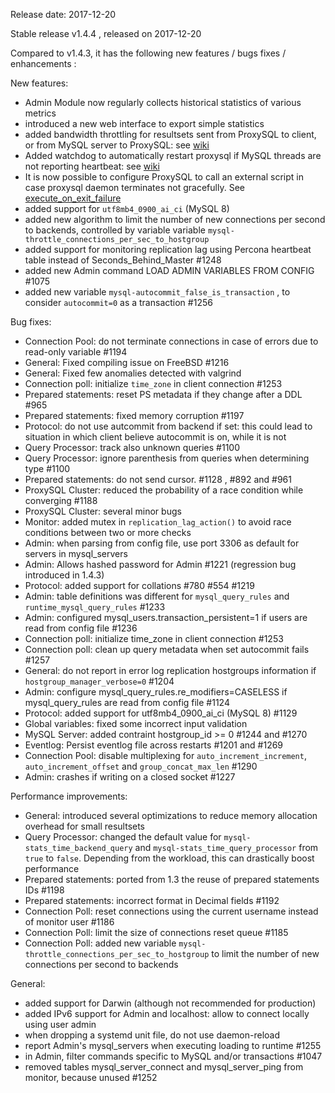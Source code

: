 Release date: 2017-12-20

Stable release v1.4.4 , released on 2017-12-20

Compared to v1.4.3, it has the following new features / bugs fixes / enhancements :

New features:
* Admin Module now regularly collects historical statistics of various metrics
* introduced a new web interface to export simple statistics
* added bandwidth throttling for resultsets sent from ProxySQL to client, or from MySQL server to ProxySQL: see [wiki](https://github.com/sysown/proxysql/wiki/Bandwidth-throttling)
* Added watchdog to automatically restart proxysql if MySQL threads are not reporting heartbeat: see [wiki](https://github.com/sysown/proxysql/wiki/Watchdog)
* It is now possible to configure ProxySQL to call an external script in case proxysql daemon terminates not gracefully. See [execute_on_exit_failure](https://github.com/sysown/proxysql/wiki/Configuration-file#general-variables)
* added support for `utf8mb4_0900_ai_ci` (MySQL 8)
* added new algorithm to limit the number of new connections per second to backends, controlled by variable variable `mysql-throttle_connections_per_sec_to_hostgroup`
* added support for monitoring replication lag using Percona heartbeat table instead of Seconds_Behind_Master #1248
* added new Admin command LOAD ADMIN VARIABLES FROM CONFIG #1075
* added new variable `mysql-autocommit_false_is_transaction` , to consider `autocommit=0` as a transaction #1256

Bug fixes:
* Connection Pool: do not terminate connections in case of errors due to read-only variable #1194
* General: Fixed compiling issue on FreeBSD #1216
* General: Fixed few anomalies detected with valgrind
* Connection poll: initialize `time_zone` in client connection #1253 
* Prepared statements: reset PS metadata if they change after a DDL #965
* Prepared statements: fixed memory corruption #1197
* Protocol: do not use autcommit from backend if set: this could lead to situation in which client believe autocommit is on, while it is not
* Query Processor: track also unknown queries #1100
* Query Processor: ignore parenthesis from queries when determining type #1100
* Prepared statements: do not send cursor. #1128 , #892 and #961
* ProxySQL Cluster: reduced the probability of a race condition while converging #1188
* ProxySQL Cluster: several minor bugs
* Monitor: added mutex in `replication_lag_action()` to avoid race conditions between two or more checks
* Admin: when parsing from config file, use port 3306 as default for servers in mysql_servers
* Admin: Allows hashed password for Admin #1221 (regression bug introduced in 1.4.3)
* Protocol: added support for collations #780 #554 #1219
* Admin: table definitions was different for `mysql_query_rules` and `runtime_mysql_query_rules` #1233
* Admin: configured mysql_users.transaction_persistent=1 if users are read from config file #1236
* Connection poll: initialize time_zone in client connection #1253 
* Connection poll: clean up query metadata when set autocommit fails #1257 
* General: do not report in error log replication hostgroups information if `hostgroup_manager_verbose=0` #1204
* Admin: configure mysql_query_rules.re_modifiers=CASELESS if mysql_query_rules are read from config file #1124
* Protocol: added support for utf8mb4_0900_ai_ci (MySQL 8) #1129
* Global variables: fixed some incorrect input validation
* MySQL Server: added contraint hostgroup_id >= 0 #1244 and #1270
* Eventlog: Persist eventlog file across restarts #1201 and #1269
* Connection Pool: disable multiplexing for `auto_increment_increment`, `auto_increment_offset` and `group_concat_max_len` #1290
* Admin: crashes if writing on a closed socket #1227

Performance improvements:
* General: introduced several optimizations to reduce memory allocation overhead for small resultsets
* Query Processor: changed the default value for `mysql-stats_time_backend_query` and `mysql-stats_time_query_processor` from `true` to `false`. Depending from the workload, this can drastically boost performance
* Prepared statements: ported from 1.3 the reuse of prepared statements IDs #1198
* Prepared statements: incorrect format in Decimal fields #1192
* Connection Poll: reset connections using the current username instead of monitor user #1186
* Connection Poll: limit the size of connections reset queue #1185
* Connection Poll: added new variable `mysql-throttle_connections_per_sec_to_hostgroup` to limit the number of new connections per second to backends

General:
* added support for Darwin (although not recommended for production)
* added IPv6 support for Admin and localhost: allow to connect locally using user admin
* when dropping a systemd unit file, do not use daemon-reload
* report Admin's mysql_servers when executing loading to runtime #1255
* in Admin, filter commands specific to MySQL and/or transactions #1047
* removed tables mysql_server_connect and mysql_server_ping from monitor, because unused #1252
